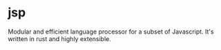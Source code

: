 # jsp

Modular and efficient language processor for a subset of Javascript.
It's written in rust and highly extensible.

